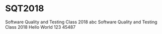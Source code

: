 # SQT2018
Software Quality and Testing Class 2018 abc
Software Quality and Testing Class 2018 
Hello World
123
45487